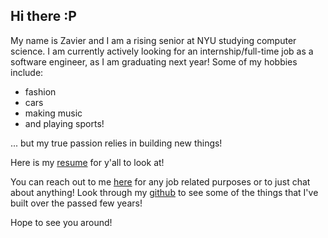 ## Hi there :P
My name is Zavier and I am a rising senior at NYU studying computer science. I am currently actively looking for an internship/full-time job as a software engineer, as I am graduating next year! Some of my hobbies include:
- fashion
- cars
- making music
- and playing sports!

... but my true passion relies in building new things!

Here is my [resume](./Zavier_Andrianarivo_Resume.pdf) for y'all to look at!

You can reach out to me [here](mailto:zavierand98@gmail.com?cc=zoa215@nyu.edu) for any job related purposes or to just chat about anything!
Look through my [github](github.com/zavierand) to see some of the things that I've built over the passed few years!

Hope to see you around!